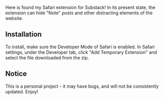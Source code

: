 Here is found my Safari extension for Substack! In its present state, the extension can hide "Note" posts and other distracting elements of the website.

## Installation
To install, make sure the Developer Mode of Safari is enabled. In Safari settings, under the Developer tab, click "Add Temporary Extension" and select the file downloaded from the zip.

## Notice
This is a personal project - it may have bugs, and will not be consistently updated. Enjoy!
